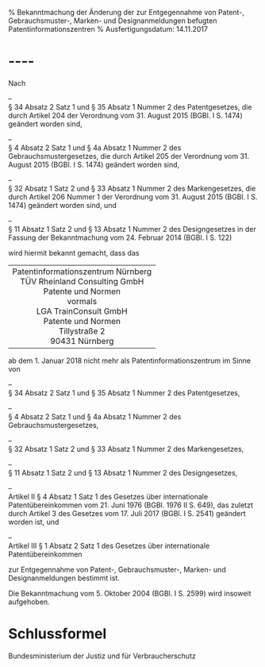 % Bekanntmachung der Änderung der zur Entgegennahme von Patent-, Gebrauchsmuster-, Marken- und Designanmeldungen befugten Patentinformationszentren
% Ausfertigungsdatum: 14.11.2017
 
# ----

Nach

–  
§ 34 Absatz 2 Satz 1 und § 35 Absatz 1 Nummer 2 des Patentgesetzes, die durch Artikel 204 der Verordnung vom 31. August 2015 (BGBl. I S. 1474) geändert worden sind,

–  
§ 4 Absatz 2 Satz 1 und § 4a Absatz 1 Nummer 2 des Gebrauchsmustergesetzes, die durch Artikel 205 der Verordnung vom 31. August 2015 (BGBl. I S. 1474) geändert worden sind,

–  
§ 32 Absatz 1 Satz 2 und § 33 Absatz 1 Nummer 2 des Markengesetzes, die durch Artikel 206 Nummer 1 der Verordnung vom 31. August 2015 (BGBl. I S. 1474) geändert worden sind, und

–  
§ 11 Absatz 1 Satz 2 und § 13 Absatz 1 Nummer 2 des Designgesetzes in der Fassung der Bekanntmachung vom 24. Februar 2014 (BGBl. I S. 122)

wird hiermit bekannt gemacht, dass das

<table style="border: none;"><tbody><tr class="odd"><td style="text-align: center;">Patentinformationszentrum Nürnberg<br />
TÜV Rheinland Consulting GmbH<br />
Patente und Normen<br />
vormals<br />
LGA TrainConsult GmbH<br />
Patente und Normen<br />
Tillystraße 2<br />
90431 Nürnberg</td></tr></tbody></table>

ab dem 1. Januar 2018 nicht mehr als Patentinformationszentrum im Sinne von

–  
§ 34 Absatz 2 Satz 1 und § 35 Absatz 1 Nummer 2 des Patentgesetzes,

–  
§ 4 Absatz 2 Satz 1 und § 4a Absatz 1 Nummer 2 des Gebrauchsmustergesetzes,

–  
§ 32 Absatz 1 Satz 2 und § 33 Absatz 1 Nummer 2 des Markengesetzes,

–  
§ 11 Absatz 1 Satz 2 und § 13 Absatz 1 Nummer 2 des Designgesetzes,

–  
Artikel II § 4 Absatz 1 Satz 1 des Gesetzes über internationale Patentübereinkommen vom 21. Juni 1976 (BGBl. 1976 II S. 649), das zuletzt durch Artikel 3 des Gesetzes vom 17. Juli 2017 (BGBl. I S. 2541) geändert worden ist, und

–  
Artikel III § 1 Absatz 2 Satz 1 des Gesetzes über internationale Patentübereinkommen

zur Entgegennahme von Patent-, Gebrauchsmuster-, Marken- und Designanmeldungen bestimmt ist.

Die Bekanntmachung vom 5. Oktober 2004 (BGBl. I S. 2599) wird insoweit aufgehoben.

# Schlussformel

Bundesministerium der Justiz und für Verbraucherschutz
